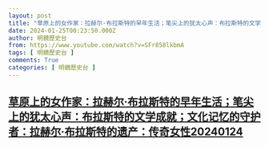 ```yaml
---
layout: post
title: "草原上的女作家：拉赫尔·布拉斯特的早年生活；笔尖上的犹太心声：布拉斯特的文学成就；文化记忆的守护者：拉赫尔·布拉斯特的遗产：传奇女性20240124"
date: 2024-01-25T00:23:50.000Z
author: 明鏡歷史台
from: https://www.youtube.com/watch?v=SFr858lkbmA
tags: [ 明鏡歷史台 ]
comments: True
categories: [ 明鏡歷史台 ]
---
```

<!--1706142230000-->
[草原上的女作家：拉赫尔·布拉斯特的早年生活；笔尖上的犹太心声：布拉斯特的文学成就；文化记忆的守护者：拉赫尔·布拉斯特的遗产：传奇女性20240124](https://www.youtube.com/watch?v=SFr858lkbmA)
------

<div>

</div>
